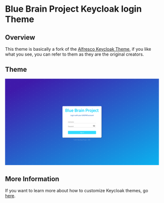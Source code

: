 # Blue Brain Project Keycloak login Theme

## Overview

This theme is basically a fork of the [Alfresco Keycloak Theme](https://github.com/Alfresco/alfresco-keycloak-theme),
if you like what you see, you can refer to them as they are the original creators.


## Theme 

![](screen-captures/example-login.png)


## More Information

If you want to learn more about how to customize Keycloak themes, go [here](https://www.keycloak.org/docs/latest/server_development/#_themes).
